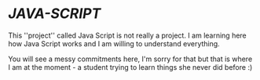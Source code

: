 # _JAVA-SCRIPT_

This ''project'' called Java Script is not really a project. 
I am learning here how Java Script works and I am willing to understand everything.

You will see a messy commitments here, I'm sorry for that but that is where I am at the moment - a student trying to learn things she never did before :)
